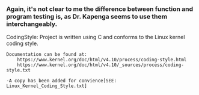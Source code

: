 <h3>Again, it's not clear to me the difference between function and program testing is, as Dr. Kapenga seems to use them interchangeably.</h3>

CodingStyle:
	Project is written using C and conforms to the Linux kernel coding style.
	
	Documentation can be found at:
		https://www.kernel.org/doc/html/v4.10/process/coding-style.html
		https://www.kernel.org/doc/html/v4.10/_sources/process/coding-style.txt
		
	-A copy has been added for convience[SEE: Linux_Kernel_Coding_Style.txt]
